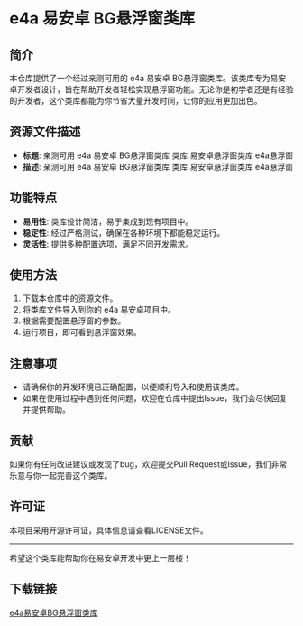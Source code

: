 # e4a 易安卓 BG悬浮窗类库

## 简介
本仓库提供了一个经过亲测可用的 e4a 易安卓 BG悬浮窗类库。该类库专为易安卓开发者设计，旨在帮助开发者轻松实现悬浮窗功能。无论你是初学者还是有经验的开发者，这个类库都能为你节省大量开发时间，让你的应用更加出色。

## 资源文件描述
- **标题**: 亲测可用 e4a 易安卓 BG悬浮窗类库 类库 易安卓悬浮窗类库 e4a悬浮窗
- **描述**: 亲测可用 e4a 易安卓 BG悬浮窗类库 类库 易安卓悬浮窗类库 e4a悬浮窗

## 功能特点
- **易用性**: 类库设计简洁，易于集成到现有项目中。
- **稳定性**: 经过严格测试，确保在各种环境下都能稳定运行。
- **灵活性**: 提供多种配置选项，满足不同开发需求。

## 使用方法
1. 下载本仓库中的资源文件。
2. 将类库文件导入到你的 e4a 易安卓项目中。
3. 根据需要配置悬浮窗的参数。
4. 运行项目，即可看到悬浮窗效果。

## 注意事项
- 请确保你的开发环境已正确配置，以便顺利导入和使用该类库。
- 如果在使用过程中遇到任何问题，欢迎在仓库中提出Issue，我们会尽快回复并提供帮助。

## 贡献
如果你有任何改进建议或发现了bug，欢迎提交Pull Request或Issue，我们非常乐意与你一起完善这个类库。

## 许可证
本项目采用开源许可证，具体信息请查看LICENSE文件。

---

希望这个类库能帮助你在易安卓开发中更上一层楼！

## 下载链接

[e4a易安卓BG悬浮窗类库](https://pan.quark.cn/s/a1b06468d813)